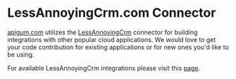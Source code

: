# LessAnnoyingCrm.com Connector

[apigum.com](https://www.apigum.com) utilizes the [LessAnnoyingCrm](https://www.LessAnnoyingCrm.com/) connector for building integrations with other popular cloud applications. We would love to get your code contribution for existing applications or for new ones you'd like to be using.

 For available LessAnnoyingCrm integrations please visit this [page](https://www.apigum.com/apps/less-annoying-crm).


 